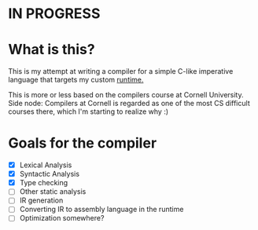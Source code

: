 # IN PROGRESS
# What is this?
This is my attempt at writing a compiler for a simple C-like imperative language that targets my custom [runtime.](https://github.com/lar9482/AssemblySimulator)

This is more or less based on the compilers course at Cornell University.
Side node:
Compilers at Cornell is regarded as one of the most CS difficult courses there, which I'm starting to realize why :)

# Goals for the compiler
- [x] Lexical Analysis
- [x] Syntactic Analysis
- [x] Type checking
- [ ] Other static analysis
- [ ] IR generation
- [ ] Converting IR to assembly language in the runtime
- [ ] Optimization somewhere?
